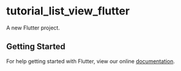 # tutorial_list_view_flutter

A new Flutter project.

## Getting Started

For help getting started with Flutter, view our online
[documentation](https://flutter.io/).
